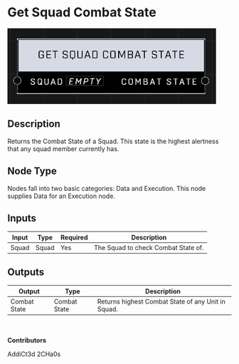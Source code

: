 # Get Squad Combat State
![](../../../.gitbook/assets/get-squad-combat-state.png)

## Description
Returns the Combat State of a Squad. This state is the highest alertness that any squad member currently has.

## Node Type
Nodes fall into two basic categories: Data and Execution. This node supplies Data for an Execution node.

## Inputs
| Input            | Type             | Required | Description												    |
|------------------|------------------|----------|--------------------------------------------------------------|
| Squad | Squad | Yes | The Squad to check Combat State of.|

## Outputs
| Output           | Type             | Description												     |
|------------------|------------------|--------------------------------------------------------------|
| Combat State | Combat State | Returns highest Combat State of any Unit in Squad. |

\
\
**Contributors**

AddiCt3d 2CHa0s